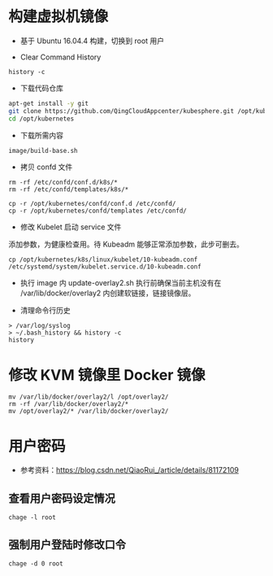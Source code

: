 # 构建虚拟机镜像

- 基于 Ubuntu 16.04.4 构建，切换到 root 用户

- Clear Command History
```
history -c
```

- 下载代码仓库
```bash
apt-get install -y git
git clone https://github.com/QingCloudAppcenter/kubesphere.git /opt/kubernetes
cd /opt/kubernetes
```

- 下载所需内容

```bash
image/build-base.sh
```

- 拷贝 confd 文件
```
rm -rf /etc/confd/conf.d/k8s/*
rm -rf /etc/confd/templates/k8s/*
```

```
cp -r /opt/kubernetes/confd/conf.d /etc/confd/
cp -r /opt/kubernetes/confd/templates /etc/confd/
```

- 修改 Kubelet 启动 service 文件

添加参数，为健康检查用。待 Kubeadm 能够正常添加参数，此步可删去。

```
cp /opt/kubernetes/k8s/linux/kubelet/10-kubeadm.conf /etc/systemd/system/kubelet.service.d/10-kubeadm.conf
```

- 执行 image 内 update-overlay2.sh
执行前确保当前主机没有在 /var/lib/docker/overlay2 内创建软链接，链接镜像层。

- 清理命令行历史

```
> /var/log/syslog
> ~/.bash_history && history -c
history
```

# 修改 KVM 镜像里 Docker 镜像


```
mv /var/lib/docker/overlay2/l /opt/overlay2/
rm -rf /var/lib/docker/overlay2/*
mv /opt/overlay2/* /var/lib/docker/overlay2/
```

# 用户密码

- 参考资料：https://blog.csdn.net/QiaoRui_/article/details/81172109

## 查看用户密码设定情况
```
chage -l root
```

## 强制用户登陆时修改口令
```
chage -d 0 root
```